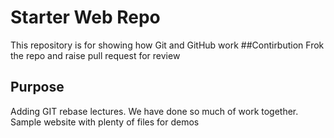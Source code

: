 # Starter Web Repo

This repository is for showing how Git and GitHub work
##Contirbution
Frok the repo and raise pull request for review
## Purpose
Adding GIT rebase lectures.
We have done so much of work together.
Sample website with plenty of files for demos
